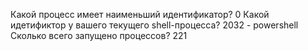 Какой процесс имеет наименьший идентификатор? 0
Какой идетификтор у вашего текущего shell-процесса? 2032 - powershell
Сколько всего запущено процессов? 221